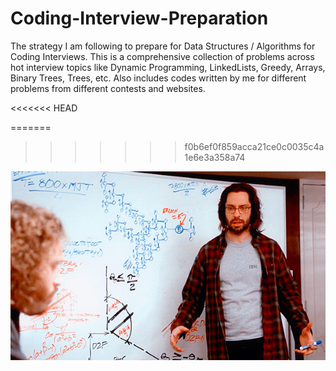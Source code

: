 # Coding-Interview-Preparation

The strategy I am following to prepare for Data Structures / Algorithms for Coding Interviews. This is a comprehensive collection of problems across hot interview topics like Dynamic Programming, LinkedLists, Greedy, Arrays, Binary Trees, Trees, etc. Also includes codes written by me for different problems from different contests and websites.

<<<<<<< HEAD

=======
>>>>>>> f0b6ef0f859acca21ce0c0035c4a1e6e3a358a74
<img src="Gilfoyle.png">
